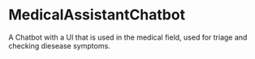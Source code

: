 # MedicalAssistantChatbot
A Chatbot with a UI that is used in the medical field, used for triage and checking diesease symptoms. 
